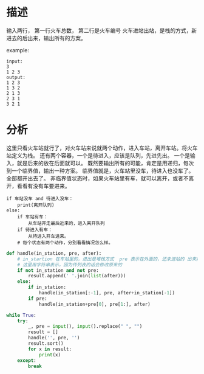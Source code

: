 # 描述
输入两行， 第一行火车总数， 第二行是火车编号
火车进站出站，是栈的方式，新进去的后出来，输出所有的方案。

example:
```
input:
3
1 2 3
output:
1 2 3
1 3 2
2 1 3
2 3 1
3 2 1
```
# 分析
这里只看火车站就行了，对火车站来说就两个动作，进入车站，离开车站。将火车站定义为栈。
还有两个容器，一个是待进入，应该是队列，先进先出。 一个是输入，就是后来的放在后面就可以。
既然要输出所有的可能，肯定是用递归，每次到一个临界值，输出一种方案。
临界值就是，火车站里没车，待进入也没车了。全部都开出去了。
非临界值状态时，如果火车站里有车，就可以离开，或者不离开，看看有没有车要进来。

```
if 车站没车 and 待进入没车：
    print(离开队列)
else:
    if 车站有车：
        从车站开走最后近来的，进入离开队列
    if 待进入有车：
        从待进入开车进来。
    # 每个状态有两个动作，分别看看情况怎么样。
```
```python
def handle(in_station, pre, after):
    # in_startion 在车站里的，进出是堆栈方式  pre 表示在外面的，还未进站的 出来按顺序从前面减 after表示出站的按顺序在后面加
    # 这里用字符串表示，因为传列表的话会修改原来的
    if not in_station and not pre:
        result.append(' '.join(list(after)))
    else:
        if in_station:
            handle(in_station[:-1], pre, after+in_station[-1])
        if pre:
            handle(in_station+pre[0], pre[1:], after)

while True:
    try:
        _, pre = input(), input().replace(" ", "")
        result = []
        handle('', pre, '')
        result.sort()
        for x in result:
            print(x)
    except:
        break
```